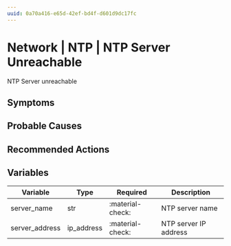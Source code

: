 ```yaml
---
uuid: 0a70a416-e65d-42ef-bd4f-d601d9dc17fc
---
```

# Network | NTP | NTP Server Unreachable

NTP Server unreachable

## Symptoms

## Probable Causes

## Recommended Actions

## Variables

Variable | Type | Required | Description
--- | --- | --- | ---
server_name | str | :material-check: | NTP server name
server_address | ip_address | :material-check: | NTP server IP address
